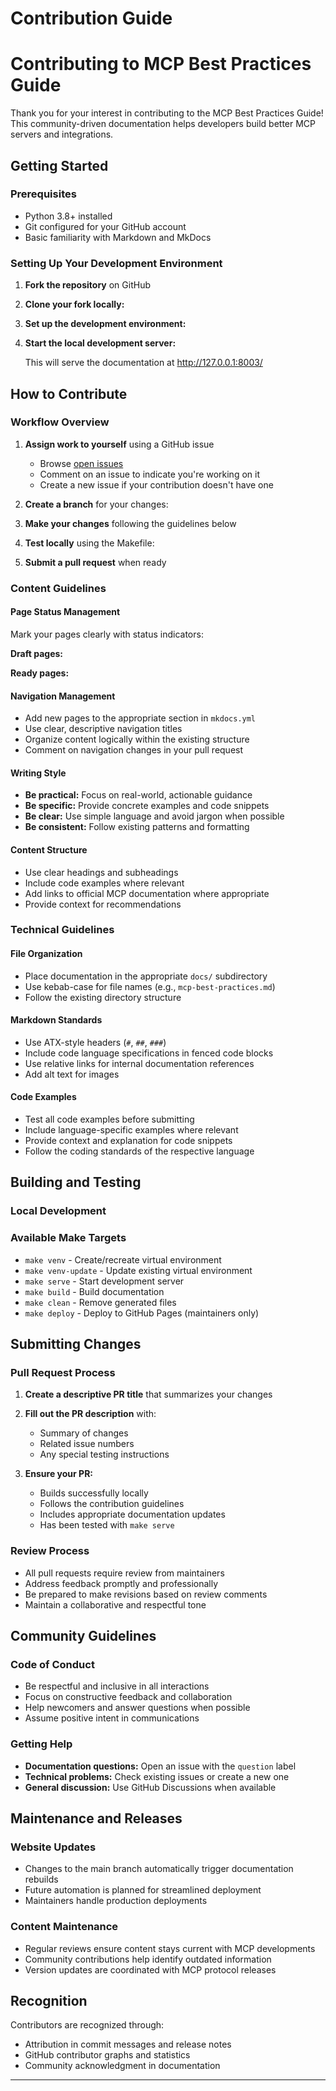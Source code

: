 # Contribution Guide

# Contributing to MCP Best Practices Guide

Thank you for your interest in contributing to the MCP Best Practices Guide! This community-driven documentation helps developers build better MCP servers and integrations.

## Getting Started

### Prerequisites
- Python 3.8+ installed
- Git configured for your GitHub account
- Basic familiarity with Markdown and MkDocs

### Setting Up Your Development Environment

1. **Fork the repository** on GitHub
2. **Clone your fork locally:**
   

3. **Set up the development environment:**
   

4. **Start the local development server:**
   
   This will serve the documentation at http://127.0.0.1:8003/

## How to Contribute

### Workflow Overview

1. **Assign work to yourself** using a GitHub issue
   - Browse [open issues](https://github.com/mcp-best-practice/mcp-best-practice/issues)
   - Comment on an issue to indicate you're working on it
   - Create a new issue if your contribution doesn't have one

2. **Create a branch** for your changes:
   

3. **Make your changes** following the guidelines below

4. **Test locally** using the Makefile:
   

5. **Submit a pull request** when ready

### Content Guidelines

#### Page Status Management
Mark your pages clearly with status indicators:

**Draft pages:**

**Ready pages:**

#### Navigation Management
- Add new pages to the appropriate section in `mkdocs.yml`
- Use clear, descriptive navigation titles
- Organize content logically within the existing structure
- Comment on navigation changes in your pull request

#### Writing Style
- **Be practical:** Focus on real-world, actionable guidance
- **Be specific:** Provide concrete examples and code snippets
- **Be clear:** Use simple language and avoid jargon when possible
- **Be consistent:** Follow existing patterns and formatting

#### Content Structure
- Use clear headings and subheadings
- Include code examples where relevant
- Add links to official MCP documentation where appropriate
- Provide context for recommendations

### Technical Guidelines

#### File Organization
- Place documentation in the appropriate `docs/` subdirectory
- Use kebab-case for file names (e.g., `mcp-best-practices.md`)
- Follow the existing directory structure

#### Markdown Standards
- Use ATX-style headers (`#`, `##`, `###`)
- Include code language specifications in fenced code blocks
- Use relative links for internal documentation references
- Add alt text for images

#### Code Examples
- Test all code examples before submitting
- Include language-specific examples where relevant
- Provide context and explanation for code snippets
- Follow the coding standards of the respective language

## Building and Testing

### Local Development

### Available Make Targets
- `make venv` - Create/recreate virtual environment
- `make venv-update` - Update existing virtual environment
- `make serve` - Start development server
- `make build` - Build documentation
- `make clean` - Remove generated files
- `make deploy` - Deploy to GitHub Pages (maintainers only)

## Submitting Changes

### Pull Request Process

1. **Create a descriptive PR title** that summarizes your changes
2. **Fill out the PR description** with:
   - Summary of changes
   - Related issue numbers
   - Any special testing instructions

3. **Ensure your PR:**
   - Builds successfully locally
   - Follows the contribution guidelines
   - Includes appropriate documentation updates
   - Has been tested with `make serve`

### Review Process
- All pull requests require review from maintainers
- Address feedback promptly and professionally
- Be prepared to make revisions based on review comments
- Maintain a collaborative and respectful tone

## Community Guidelines

### Code of Conduct
- Be respectful and inclusive in all interactions
- Focus on constructive feedback and collaboration
- Help newcomers and answer questions when possible
- Assume positive intent in communications

### Getting Help
- **Documentation questions:** Open an issue with the `question` label
- **Technical problems:** Check existing issues or create a new one
- **General discussion:** Use GitHub Discussions when available

## Maintenance and Releases

### Website Updates
- Changes to the main branch automatically trigger documentation rebuilds
- Future automation is planned for streamlined deployment
- Maintainers handle production deployments

### Content Maintenance
- Regular reviews ensure content stays current with MCP developments
- Community contributions help identify outdated information
- Version updates are coordinated with MCP protocol releases

## Recognition

Contributors are recognized through:

- Attribution in commit messages and release notes
- GitHub contributor graphs and statistics
- Community acknowledgment in documentation

---
